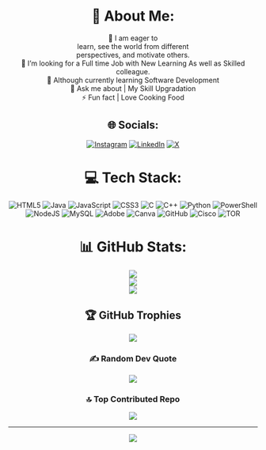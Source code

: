 <div align="center">

# 💫 About Me:
🔭 I am eager to<br>learn, see the world from different<br>perspectives, and motivate others. <br>🤝 I’m looking for a Full time Job with New Learning As well as Skilled colleague.<br>🌱 Although currently learning Software Development<br>💬 Ask me about | My Skill Upgradation<br>⚡ Fun fact | Love Cooking Food

## 🌐 Socials:
[![Instagram](https://img.shields.io/badge/Instagram-%23E4405F.svg?logo=Instagram&logoColor=white)](https://instagram.com/sky_dynamic.x_) [![LinkedIn](https://img.shields.io/badge/LinkedIn-%230077B5.svg?logo=linkedin&logoColor=white)](https://linkedin.com/in/www.linkedin.com/in/harsh-kumar-5aa928282) [![X](https://img.shields.io/badge/X-black.svg?logo=X&logoColor=white)](https://x.com/@NoxBeast) 

# 💻 Tech Stack:
![HTML5](https://img.shields.io/badge/html5-%23E34F26.svg?style=for-the-badge&logo=html5&logoColor=white) ![Java](https://img.shields.io/badge/java-%23ED8B00.svg?style=for-the-badge&logo=openjdk&logoColor=white) ![JavaScript](https://img.shields.io/badge/javascript-%23323330.svg?style=for-the-badge&logo=javascript&logoColor=%23F7DF1E) ![CSS3](https://img.shields.io/badge/css3-%231572B6.svg?style=for-the-badge&logo=css3&logoColor=white) ![C](https://img.shields.io/badge/c-%2300599C.svg?style=for-the-badge&logo=c&logoColor=white) ![C++](https://img.shields.io/badge/c++-%2300599C.svg?style=for-the-badge&logo=c%2B%2B&logoColor=white) ![Python](https://img.shields.io/badge/python-3670A0?style=for-the-badge&logo=python&logoColor=ffdd54) ![PowerShell](https://img.shields.io/badge/PowerShell-%235391FE.svg?style=for-the-badge&logo=powershell&logoColor=white) ![NodeJS](https://img.shields.io/badge/node.js-6DA55F?style=for-the-badge&logo=node.js&logoColor=white) ![MySQL](https://img.shields.io/badge/mysql-4479A1.svg?style=for-the-badge&logo=mysql&logoColor=white) ![Adobe](https://img.shields.io/badge/adobe-%23FF0000.svg?style=for-the-badge&logo=adobe&logoColor=white) ![Canva](https://img.shields.io/badge/Canva-%2300C4CC.svg?style=for-the-badge&logo=Canva&logoColor=white) ![GitHub](https://img.shields.io/badge/github-%23121011.svg?style=for-the-badge&logo=github&logoColor=white) ![Cisco](https://img.shields.io/badge/cisco-%23049fd9.svg?style=for-the-badge&logo=cisco&logoColor=black) ![TOR](https://img.shields.io/badge/tor-%237E4798.svg?style=for-the-badge&logo=tor-project&logoColor=white)

# 📊 GitHub Stats:
![](https://github-readme-stats.vercel.app/api?username=SkY-DyNamiC&theme=ambient_gradient&hide_border=true&include_all_commits=false&count_private=false)<br/>
![](https://github-readme-streak-stats.herokuapp.com/?user=SkY-DyNamiC&theme=ambient_gradient&hide_border=true)<br/>
![](https://github-readme-stats.vercel.app/api/top-langs/?username=SkY-DyNamiC&theme=ambient_gradient&hide_border=true&include_all_commits=false&count_private=false&layout=compact)

## 🏆 GitHub Trophies
![](https://github-profile-trophy.vercel.app/?username=SkY-DyNamiC&theme=radical&no-frame=false&no-bg=true&margin-w=4)

### ✍ Random Dev Quote
![](https://quotes-github-readme.vercel.app/api?type=horizontal&theme=radical)

### 🔝 Top Contributed Repo
![](https://github-contributor-stats.vercel.app/api?username=SkY-DyNamiC&limit=5&theme=dark&combine_all_yearly_contributions=true)

---
[![](https://visitcount.itsvg.in/api?id=SkY-DyNamiC&icon=7&color=3)](https://visitcount.itsvg.in)

</div>

<!-- Proudly created with GPRM ( https://gprm.itsvg.in ) -->
